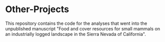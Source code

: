 # Other-Projects

This repository contains the code for the analyses that went into the unpublished manuscript "Food and cover resources for small mammals on an industrially logged landscape in the Sierra Nevada of California".
